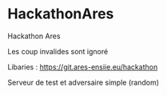 # HackathonAres
Hackathon Ares

Les coup invalides sont ignoré  

Libaries : https://git.ares-ensiie.eu/hackathon

Serveur de test et adversaire simple (random)

